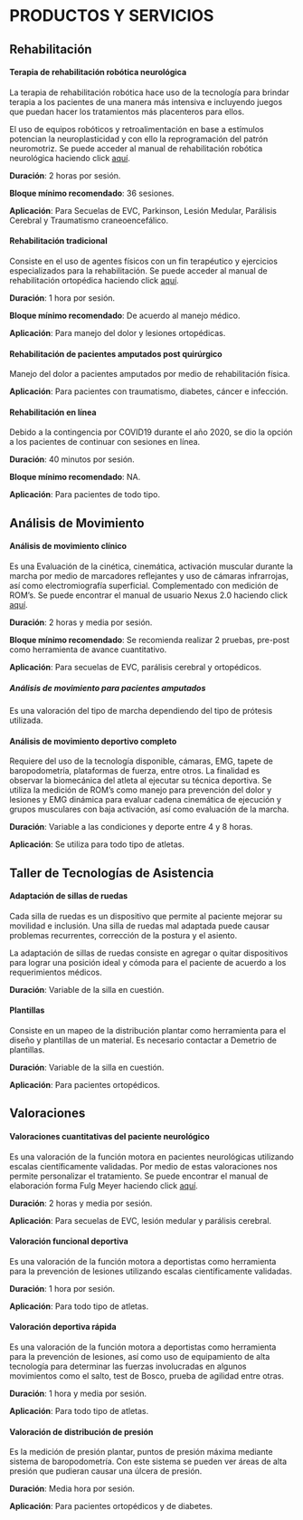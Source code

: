 # PRODUCTOS Y SERVICIOS
## Rehabilitación
#### Terapia de rehabilitación robótica neurológica
La terapia de rehabilitación robótica hace uso de la tecnología para brindar terapia a los pacientes de una manera más intensiva e incluyendo juegos que puedan hacer los tratamientos más placenteros para ellos.

El uso de equipos robóticos y retroalimentación en base a estímulos potencian la neuroplasticidad y con ello la reprogramación del patrón neuromotriz. Se puede acceder al manual de rehabilitación robótica neurológica haciendo click [aquí](https://cibac.sharepoint.com/:w:/r/sites/CIBAC/_layouts/15/Doc.aspx?sourcedoc=%7BD2E5AFBF-AA69-49B7-B8D3-01B63CDEF39C%7D&file=MANUAL%20DE%20USUARIO%20ROBOTICA.docx&action=default&mobileredirect=true).

**Duración**: 2 horas por sesión.

**Bloque mínimo recomendado**: 36 sesiones.

**Aplicación**: Para Secuelas de EVC, Parkinson, Lesión Medular, Parálisis Cerebral y Traumatismo craneoencefálico.
#### Rehabilitación tradicional
Consiste en el uso de agentes físicos con un fin terapéutico y ejercicios especializados para la rehabilitación. Se puede acceder al manual de rehabilitación ortopédica haciendo click [aquí](https://cibac.sharepoint.com/:w:/r/sites/CIBAC/_layouts/15/Doc.aspx?sourcedoc=%7B12FE461D-46B7-48E8-A953-ADBE5CA2ACBC%7D&file=MANUAL%20DE%20FISIOTERAPIA%20CONVENCIONAL.docx&action=default&mobileredirect=true).

**Duración**: 1 hora por sesión.

**Bloque mínimo recomendado**: De acuerdo al manejo médico.

**Aplicación**: Para manejo del dolor y lesiones ortopédicas.
#### Rehabilitación de pacientes amputados post quirúrgico
Manejo del dolor a pacientes amputados por medio de rehabilitación física.

**Aplicación**: Para pacientes con traumatismo, diabetes, cáncer e infección.
#### Rehabilitación en línea
Debido a la contingencia por COVID19 durante el año 2020, se dio la opción a los pacientes de continuar con sesiones en línea.

**Duración**: 40 minutos por sesión.

**Bloque mínimo recomendado**: NA.

**Aplicación**: Para pacientes de todo tipo.

## Análisis de Movimiento
#### Análisis de movimiento clínico
Es una Evaluación de la cinética, cinemática, activación muscular durante la marcha por medio de marcadores reflejantes y uso de cámaras infrarrojas, así como electromiografía superficial. Complementado con medición de ROM’s. Se puede encontrar el manual de usuario Nexus 2.0 haciendo click [aquí](https://cibac.sharepoint.com/:w:/s/CIBAC/EfFELJ22agRLgyET5YgFwvsBW8abZVa3YcGgh2sN_ScXsw?e=ri58Y4).

**Duración**: 2 horas y media por sesión.

**Bloque mínimo recomendado**: Se recomienda realizar 2 pruebas, pre-post como herramienta de avance cuantitativo.

**Aplicación**: Para secuelas de EVC, parálisis cerebral y ortopédicos.
##### Análisis de movimiento para pacientes amputados
Es una valoración del tipo de marcha dependiendo del tipo de prótesis utilizada.

#### Análisis de movimiento deportivo completo
Requiere del uso de la tecnología disponible, cámaras, EMG, tapete de baropodometría, plataformas de fuerza, entre otros. La finalidad es observar la biomecánica del atleta al ejecutar su técnica deportiva. Se utiliza la medición de ROM’s como manejo para prevención del dolor y lesiones y EMG dinámica para evaluar cadena cinemática de ejecución y grupos musculares con baja activación, así como evaluación de la marcha.

**Duración**: Variable a las condiciones y deporte entre 4 y 8 horas.

**Aplicación**: Se utiliza para todo tipo de atletas.

## Taller de Tecnologías de Asistencia
#### Adaptación de sillas de ruedas
Cada silla de ruedas es un dispositivo que permite al paciente mejorar su movilidad e inclusión.  Una silla de ruedas mal adaptada puede causar problemas recurrentes, corrección de la postura y el asiento.

La adaptación de sillas de ruedas consiste en agregar o quitar dispositivos para lograr una posición ideal y cómoda para el paciente de acuerdo a los requerimientos médicos.

**Duración**: Variable de la silla en cuestión.

#### Plantillas
Consiste en un mapeo de la distribución plantar como herramienta para el diseño y plantillas de un material. Es necesario contactar a Demetrio de plantillas.

**Duración**: Variable de la silla en cuestión.

**Aplicación**: Para pacientes ortopédicos.

## Valoraciones
#### Valoraciones cuantitativas del paciente neurológico
Es una valoración de la función motora en pacientes neurológicas utilizando escalas científicamente validadas. Por medio de estas valoraciones nos permite personalizar el tratamiento.  Se puede encontrar el manual de elaboración forma Fulg Meyer haciendo click [aquí](https://cibac.sharepoint.com/:w:/s/CIBAC/Efy-E4tY5ZdHroK4hzshj9wBTmuMphW2mJwHuEQqQptdnw?e=kGHVTv).

**Duración**: 2 horas y media por sesión.

**Aplicación**: Para secuelas de EVC, lesión medular y parálisis cerebral.
#### Valoración funcional deportiva
Es una valoración de la función motora a deportistas como herramienta para la prevención de lesiones utilizando escalas científicamente validadas.

**Duración**: 1 hora por sesión.

**Aplicación**: Para todo tipo de atletas.
#### Valoración deportiva rápida
Es una valoración de la función motora a deportistas como herramienta para la prevención de lesiones, así como uso de equipamiento de alta tecnología para determinar las fuerzas involucradas en algunos movimientos como el salto, test de Bosco, prueba de agilidad entre otras.

**Duración**: 1 hora y media por sesión.

**Aplicación**: Para todo tipo de atletas.
#### Valoración de distribución de presión
Es la medición de presión plantar, puntos de presión máxima mediante sistema de baropodometría. Con este sistema se pueden ver áreas de alta presión que pudieran causar una úlcera de presión.

**Duración**: Media hora por sesión.

**Aplicación**: Para pacientes ortopédicos y de diabetes.
